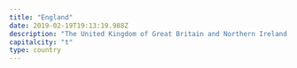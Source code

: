 ```yaml
---
title: "England"
date: 2019-02-19T19:13:19.988Z
description: "The United Kingdom of Great Britain and Northern Ireland, commonly known as the United Kingdom (UK or U.K.) or Britain, is a sovereign country located off the north­western coast of the European mainland. The United Kingdom has the world's sixth-largest economy by nominal gross domestic product (GDP), and the ninth-largest by purchasing power parity (PPP). It has a high-income economy and a very high human development index rating, ranking 14th in the world."
capitalcity: "t"
type: country
---
```

